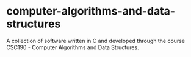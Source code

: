# computer-algorithms-and-data-structures

A collection of software written in C and developed through the course CSC190 - Computer Algorithms and Data Structures. 
